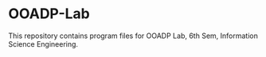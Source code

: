 # OOADP-Lab
This repository contains program files for OOADP Lab, 6th Sem, Information Science Engineering.
